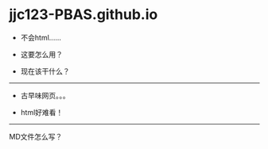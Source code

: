 # jjc123-PBAS.github.io

- 不会html......

- 这要怎么用？

- 现在该干什么？

---

- 古早味网页。。。

- html好难看！

---

MD文件怎么写？